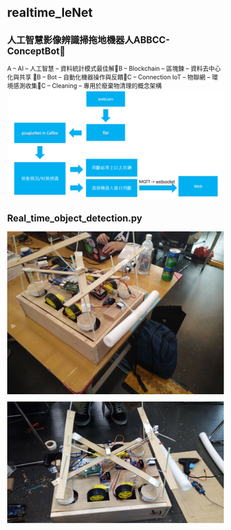 # realtime_leNet
## 人工智慧影像辨識掃拖地機器人ABBCC-ConceptBot
A –  AI –  人工智慧 – 資料統計模式最佳解B –  Blockchain – 區塊鍊 – 資料去中心化與共享 B –  Bot – 自動化機器操作與反饋C –  Connection  IoT – 物聯網 – 環境感測收集C –  Cleaning –  專用於廢棄物清理的概念架構
![image](https://github.com/makentu2019lenet/realtime_leNet/blob/master/%E5%9C%96%E7%89%87%203.png)
## Real_time_object_detection.py

![image](https://github.com/makentu2019lenet/realtime_leNet/blob/master/56182407_2271786493142123_5396265690300678144_n.jpg)

![image](https://github.com/makentu2019lenet/realtime_leNet/blob/master/56264411_697640760638758_25320455707557888_n.jpg)
